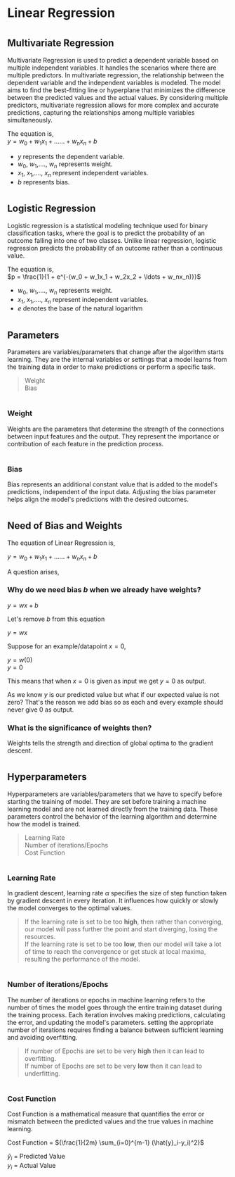 # **Linear Regression**
#
## **Multivariate Regression**
Multivariate Regression is used to predict a dependent variable based on multiple independent variables. It handles the  scenarios where there are multiple predictors. In multivariate regression, the relationship between the dependent variable and the independent variables is modeled. The model aims to find the best-fitting line or hyperplane that minimizes the difference between the predicted values and the actual values. By considering multiple predictors, multivariate regression allows for more complex and accurate predictions, capturing the relationships among multiple variables simultaneously.

The equation is,\
$y=w_0+w_1x_1+......+w_nx_n+b$

* $y$ represents the dependent variable.
* $w_0$, $w_1$,...., $w_n$ represents weight.
* $x_1$, $x_1$,...., $x_n$ represent independent variables.
* $b$ represents bias.
#
## **Logistic Regression**
Logistic regression is a statistical modeling technique used for binary classification tasks, where the goal is to predict the probability of an outcome falling into one of two classes. Unlike linear regression, logistic regression predicts the probability of an outcome rather than a continuous value.

The equation is,\
$p = \frac{1}{1 + e^{-(w_0 + w_1x_1 + w_2x_2 + \ldots + w_nx_n)}}$
* $w_0$, $w_1$,...., $w_n$ represents weight.
* $x_1$, $x_1$,...., $x_n$ represent independent variables.
* $e$ denotes the base of the natural logarithm
#
## **Parameters**
Parameters are variables/parameters that change after the algorithm starts learning. They are the internal variables or settings that a model learns from the training data in order to make predictions or perform a specific task. 
> Weight\
> Bias
# 
### **Weight**
Weights are the parameters that determine the strength of the connections between input features and the output. They represent the importance or contribution of each feature in the prediction process.
# 
### **Bias**
Bias represents an additional constant value that is added to the model's predictions, independent of the input data. Adjusting the bias parameter helps align the model's predictions with the desired outcomes.
#
## **Need of Bias and Weights** 

The equation of Linear Regression is,

$y=w_0+w_1x_1+......+w_nx_n+b$

A question arises,
### **Why do we need bias *b* when we already have weights?** 
$y=wx+b$

Let's remove *b* from this equation

$y=wx$

Suppose for an example/datapoint $x=0$,

$y=w(0)$\
$y=0$

This means that when $x=0$ is given as input we get $y=0$ as output.

As we know $y$ is our predicted value but what if our expected value is not zero? That's the reason we add bias so as each and every example should never give 0 as output.

### **What is the significance of weights then?**
Weights tells the strength and direction of global optima to the gradient descent.
#
## **Hyperparameters**
Hyperparameters are variables/parameters that we have to specify before starting the training of model. They are set before training a machine learning model and are not learned directly from the training data. These parameters control the behavior of the learning algorithm and determine how the model is trained.
> Learning Rate\
> Number of iterations/Epochs\
> Cost Function
# 
### **Learning Rate**
In gradient descent, learning rate *α* specifies the size of step function taken by gradient descent in every iteration. It influences how quickly or slowly the model converges to the optimal values.
 > If the learning rate is set to be too **high**, then rather than converging, our model will pass further the point and start diverging, losing the resources.\
> If the learning rate is set to be too **low**, then our model will take a lot of time to reach the convergence or get stuck at local maxima, resulting the performance of the model. 
# 
### **Number of iterations/Epochs**
The number of iterations or epochs in machine learning refers to the number of times the model goes through the entire training dataset during the training process. Each iteration involves making predictions, calculating the error, and updating the model's parameters. setting the appropriate number of iterations requires finding a balance between sufficient learning and avoiding overfitting.
> If number of Epochs are set to be very **high** then it can lead to overfitting.\
> If number of Epochs are set to be very **low** then it can lead to underfitting.
# 
### **Cost Function**
Cost Function is a mathematical measure that quantifies the error or mismatch between the predicted values and the true values in machine learning.


Cost Function = ${\frac{1}{2m} \sum_{i=0}^{m-1} (\hat{y}_i-y_i)^2}$ 


$\hat{y}_i$ = Predicted Value\
$y_i$ = Actual Value
